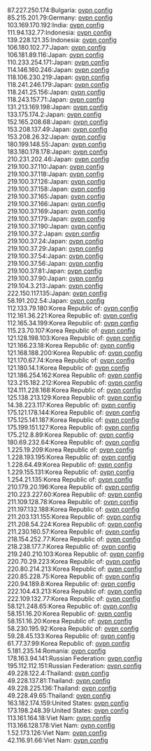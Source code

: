 87.227.250.174:Bulgaria: [ovpn config](vpn/87_227_250_174.ovpn)  
85.215.201.79:Germany: [ovpn config](vpn/85_215_201_79.ovpn)  
103.169.170.192:India: [ovpn config](vpn/103_169_170_192.ovpn)  
111.94.132.77:Indonesia: [ovpn config](vpn/111_94_132_77.ovpn)  
139.228.121.35:Indonesia: [ovpn config](vpn/139_228_121_35.ovpn)  
106.180.102.77:Japan: [ovpn config](vpn/106_180_102_77.ovpn)  
106.181.89.116:Japan: [ovpn config](vpn/106_181_89_116.ovpn)  
110.233.254.171:Japan: [ovpn config](vpn/110_233_254_171.ovpn)  
114.146.160.246:Japan: [ovpn config](vpn/114_146_160_246.ovpn)  
118.106.230.219:Japan: [ovpn config](vpn/118_106_230_219.ovpn)  
118.241.246.179:Japan: [ovpn config](vpn/118_241_246_179.ovpn)  
118.241.25.156:Japan: [ovpn config](vpn/118_241_25_156.ovpn)  
118.243.157.71:Japan: [ovpn config](vpn/118_243_157_71.ovpn)  
131.213.169.198:Japan: [ovpn config](vpn/131_213_169_198.ovpn)  
133.175.174.2:Japan: [ovpn config](vpn/133_175_174_2.ovpn)  
152.165.208.68:Japan: [ovpn config](vpn/152_165_208_68.ovpn)  
153.208.137.49:Japan: [ovpn config](vpn/153_208_137_49.ovpn)  
153.208.26.32:Japan: [ovpn config](vpn/153_208_26_32.ovpn)  
180.199.148.55:Japan: [ovpn config](vpn/180_199_148_55.ovpn)  
183.180.178.178:Japan: [ovpn config](vpn/183_180_178_178.ovpn)  
210.231.202.46:Japan: [ovpn config](vpn/210_231_202_46.ovpn)  
219.100.37.110:Japan: [ovpn config](vpn/219_100_37_110.ovpn)  
219.100.37.118:Japan: [ovpn config](vpn/219_100_37_118.ovpn)  
219.100.37.126:Japan: [ovpn config](vpn/219_100_37_126.ovpn)  
219.100.37.158:Japan: [ovpn config](vpn/219_100_37_158.ovpn)  
219.100.37.165:Japan: [ovpn config](vpn/219_100_37_165.ovpn)  
219.100.37.166:Japan: [ovpn config](vpn/219_100_37_166.ovpn)  
219.100.37.169:Japan: [ovpn config](vpn/219_100_37_169.ovpn)  
219.100.37.179:Japan: [ovpn config](vpn/219_100_37_179.ovpn)  
219.100.37.190:Japan: [ovpn config](vpn/219_100_37_190.ovpn)  
219.100.37.2:Japan: [ovpn config](vpn/219_100_37_2.ovpn)  
219.100.37.24:Japan: [ovpn config](vpn/219_100_37_24.ovpn)  
219.100.37.29:Japan: [ovpn config](vpn/219_100_37_29.ovpn)  
219.100.37.54:Japan: [ovpn config](vpn/219_100_37_54.ovpn)  
219.100.37.56:Japan: [ovpn config](vpn/219_100_37_56.ovpn)  
219.100.37.81:Japan: [ovpn config](vpn/219_100_37_81.ovpn)  
219.100.37.90:Japan: [ovpn config](vpn/219_100_37_90.ovpn)  
219.104.3.213:Japan: [ovpn config](vpn/219_104_3_213.ovpn)  
222.150.117.135:Japan: [ovpn config](vpn/222_150_117_135.ovpn)  
58.191.202.54:Japan: [ovpn config](vpn/58_191_202_54.ovpn)  
112.133.79.180:Korea Republic of: [ovpn config](vpn/112_133_79_180.ovpn)  
112.161.36.221:Korea Republic of: [ovpn config](vpn/112_161_36_221.ovpn)  
112.165.34.199:Korea Republic of: [ovpn config](vpn/112_165_34_199.ovpn)  
115.23.70.107:Korea Republic of: [ovpn config](vpn/115_23_70_107.ovpn)  
121.128.198.103:Korea Republic of: [ovpn config](vpn/121_128_198_103.ovpn)  
121.166.23.18:Korea Republic of: [ovpn config](vpn/121_166_23_18.ovpn)  
121.168.188.200:Korea Republic of: [ovpn config](vpn/121_168_188_200.ovpn)  
121.170.67.74:Korea Republic of: [ovpn config](vpn/121_170_67_74.ovpn)  
121.180.14.1:Korea Republic of: [ovpn config](vpn/121_180_14_1.ovpn)  
121.186.254.162:Korea Republic of: [ovpn config](vpn/121_186_254_162.ovpn)  
123.215.182.212:Korea Republic of: [ovpn config](vpn/123_215_182_212.ovpn)  
124.111.228.168:Korea Republic of: [ovpn config](vpn/124_111_228_168.ovpn)  
125.138.213.129:Korea Republic of: [ovpn config](vpn/125_138_213_129.ovpn)  
14.38.223.117:Korea Republic of: [ovpn config](vpn/14_38_223_117.ovpn)  
175.121.178.144:Korea Republic of: [ovpn config](vpn/175_121_178_144.ovpn)  
175.125.141.187:Korea Republic of: [ovpn config](vpn/175_125_141_187.ovpn)  
175.199.151.127:Korea Republic of: [ovpn config](vpn/175_199_151_127.ovpn)  
175.212.8.89:Korea Republic of: [ovpn config](vpn/175_212_8_89.ovpn)  
180.69.232.64:Korea Republic of: [ovpn config](vpn/180_69_232_64.ovpn)  
1.225.19.209:Korea Republic of: [ovpn config](vpn/1_225_19_209.ovpn)  
1.228.193.195:Korea Republic of: [ovpn config](vpn/1_228_193_195.ovpn)  
1.228.64.49:Korea Republic of: [ovpn config](vpn/1_228_64_49.ovpn)  
1.229.155.131:Korea Republic of: [ovpn config](vpn/1_229_155_131.ovpn)  
1.254.21.135:Korea Republic of: [ovpn config](vpn/1_254_21_135.ovpn)  
210.179.20.196:Korea Republic of: [ovpn config](vpn/210_179_20_196.ovpn)  
210.223.227.60:Korea Republic of: [ovpn config](vpn/210_223_227_60.ovpn)  
211.109.128.78:Korea Republic of: [ovpn config](vpn/211_109_128_78.ovpn)  
211.197.132.188:Korea Republic of: [ovpn config](vpn/211_197_132_188.ovpn)  
211.203.131.155:Korea Republic of: [ovpn config](vpn/211_203_131_155.ovpn)  
211.208.54.224:Korea Republic of: [ovpn config](vpn/211_208_54_224.ovpn)  
211.230.160.57:Korea Republic of: [ovpn config](vpn/211_230_160_57.ovpn)  
218.154.252.77:Korea Republic of: [ovpn config](vpn/218_154_252_77.ovpn)  
218.238.177.7:Korea Republic of: [ovpn config](vpn/218_238_177_7.ovpn)  
219.240.210.103:Korea Republic of: [ovpn config](vpn/219_240_210_103.ovpn)  
220.70.29.223:Korea Republic of: [ovpn config](vpn/220_70_29_223.ovpn)  
220.80.214.213:Korea Republic of: [ovpn config](vpn/220_80_214_213.ovpn)  
220.85.228.75:Korea Republic of: [ovpn config](vpn/220_85_228_75.ovpn)  
220.94.189.8:Korea Republic of: [ovpn config](vpn/220_94_189_8.ovpn)  
222.104.43.213:Korea Republic of: [ovpn config](vpn/222_104_43_213.ovpn)  
222.109.132.77:Korea Republic of: [ovpn config](vpn/222_109_132_77.ovpn)  
58.121.248.65:Korea Republic of: [ovpn config](vpn/58_121_248_65.ovpn)  
58.151.16.20:Korea Republic of: [ovpn config](vpn/58_151_16_20.ovpn)  
58.151.16.20:Korea Republic of: [ovpn config](vpn/58_151_16_20.ovpn)  
58.230.195.92:Korea Republic of: [ovpn config](vpn/58_230_195_92.ovpn)  
59.28.45.133:Korea Republic of: [ovpn config](vpn/59_28_45_133.ovpn)  
61.77.37.99:Korea Republic of: [ovpn config](vpn/61_77_37_99.ovpn)  
5.181.235.14:Romania: [ovpn config](vpn/5_181_235_14.ovpn)  
178.163.94.141:Russian Federation: [ovpn config](vpn/178_163_94_141.ovpn)  
195.112.112.151:Russian Federation: [ovpn config](vpn/195_112_112_151.ovpn)  
49.228.122.4:Thailand: [ovpn config](vpn/49_228_122_4.ovpn)  
49.228.137.81:Thailand: [ovpn config](vpn/49_228_137_81.ovpn)  
49.228.225.136:Thailand: [ovpn config](vpn/49_228_225_136.ovpn)  
49.228.49.65:Thailand: [ovpn config](vpn/49_228_49_65.ovpn)  
163.182.174.159:United States: [ovpn config](vpn/163_182_174_159.ovpn)  
173.198.248.39:United States: [ovpn config](vpn/173_198_248_39.ovpn)  
113.161.164.18:Viet Nam: [ovpn config](vpn/113_161_164_18.ovpn)  
113.166.128.178:Viet Nam: [ovpn config](vpn/113_166_128_178.ovpn)  
1.52.173.126:Viet Nam: [ovpn config](vpn/1_52_173_126.ovpn)  
42.116.91.66:Viet Nam: [ovpn config](vpn/42_116_91_66.ovpn)  

